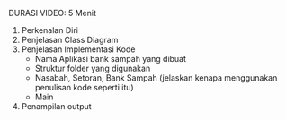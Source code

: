 DURASI VIDEO: 5 Menit

1. Perkenalan Diri
2. Penjelasan Class Diagram
3. Penjelasan Implementasi Kode
   - Nama Aplikasi bank sampah yang dibuat
   - Struktur folder yang digunakan
   - Nasabah, Setoran, Bank Sampah (jelaskan kenapa menggunakan penulisan kode seperti itu)
   - Main
4. Penampilan output